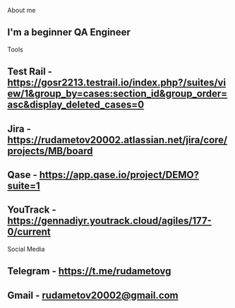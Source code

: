 About me

## I'm a beginner QA Engineer ##

Tools

## Test Rail - https://gosr2213.testrail.io/index.php?/suites/view/1&group_by=cases:section_id&group_order=asc&display_deleted_cases=0
## Jira - https://rudametov20002.atlassian.net/jira/core/projects/MB/board ##
## Qase - https://app.qase.io/project/DEMO?suite=1 ##
## YouTrack - https://gennadiyr.youtrack.cloud/agiles/177-0/current ##

Social Media
## Telegram - https://t.me/rudametovg ##
## Gmail - rudametov20002@gmail.com ##
